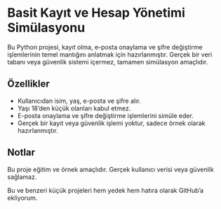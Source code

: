 # Basit Kayıt ve Hesap Yönetimi Simülasyonu

Bu Python projesi, kayıt olma, e-posta onaylama ve şifre değiştirme işlemlerinin temel mantığını anlatmak için hazırlanmıştır. Gerçek bir veri tabanı veya güvenlik sistemi içermez, tamamen simülasyon amaçlıdır.

## Özellikler

- Kullanıcıdan isim, yaş, e-posta ve şifre alır.
- Yaşı 18’den küçük olanları kabul etmez.
- E-posta onaylama ve şifre değiştirme işlemlerini simüle eder.
- Gerçek bir kayıt veya güvenlik işlemi yoktur, sadece örnek olarak hazırlanmıştır.

## Notlar

Bu proje eğitim ve örnek amaçlıdır. Gerçek kullanıcı verisi veya güvenlik sağlamaz.

Bu ve benzeri küçük projeleri hem yedek hem hatıra olarak GitHub’a ekliyorum.
